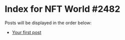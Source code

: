 # Index for NFT World #2482
Posts will be displayed in the order below:

- [Your first post](./001-first.md)

